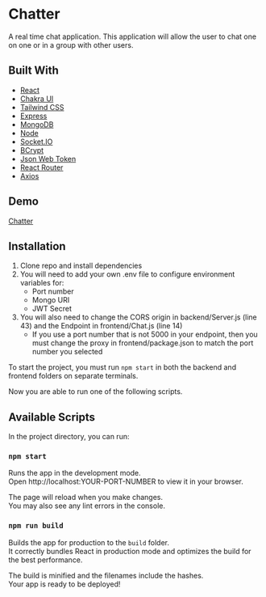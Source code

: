 # Chatter

A real time chat application. This application will allow the user to chat one on one or in a group with other users.

## Built With

- [React](https://reactjs.org/)
- [Chakra UI](https://chakra-ui.com/)
- [Tailwind CSS](https://tailwindcss.com/)
- [Express](https://expressjs.com/)
- [MongoDB](https://www.mongodb.com/)
- [Node](https://nodejs.org/en/)
- [Socket.IO](https://socket.io/)
- [BCrypt](https://github.com/dcodeIO/bcrypt.js)
- [Json Web Token](https://jwt.io/)
- [React Router](https://reactrouter.com/)
- [Axios](https://axios-http.com/)

## Demo

[Chatter](https://chatter-ml.herokuapp.com)

## Installation

1. Clone repo and install dependencies
2. You will need to add your own .env file to configure environment variables for:
    * Port number
    * Mongo URI
    * JWT Secret
3. You will also need to change the CORS origin in backend/Server.js (line 43) and the Endpoint in frontend/Chat.js (line 14)
    * If you use a port number that is not 5000 in your endpoint, then you must change the proxy in frontend/package.json to match the port number you selected

To start the project, you must run `npm start` in both the backend and frontend folders on separate terminals.

Now you are able to run one of the following scripts.

## Available Scripts

In the project directory, you can run:

### `npm start`

Runs the app in the development mode.\
Open http://localhost:YOUR-PORT-NUMBER to view it in your browser.

The page will reload when you make changes.\
You may also see any lint errors in the console.

### `npm run build`

Builds the app for production to the `build` folder.\
It correctly bundles React in production mode and optimizes the build for the best performance.

The build is minified and the filenames include the hashes.\
Your app is ready to be deployed!
